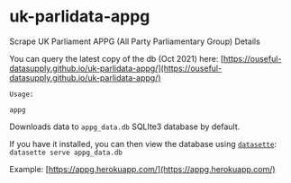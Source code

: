 # uk-parlidata-appg
Scrape UK Parliament APPG (All Party Parliamentary Group) Details

You can query the latest copy of the db (Oct 2021) here: [https://ouseful-datasupply.github.io/uk-parlidata-appg/](https://ouseful-datasupply.github.io/uk-parlidata-appg/)

```
Usage:

appg

```

Downloads data to `appg_data.db` SQLIte3 database by default.

If you have it installed, you can then view the database using [`datasette`](https://github.com/simonw/datasette): `datasette serve appg_data.db`

Example: [https://appg.herokuapp.com/](https://appg.herokuapp.com/)

